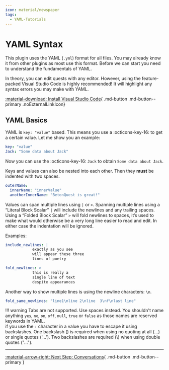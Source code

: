 ```yaml
---
icon: material/newspaper
tags: 
  - YAML-Tutorials
---
```

# YAML Syntax
This plugin uses the YAML (`.yml`) format for all files. You may already know it from other plugins as most use this format.
Before we can start you need to understand the fundamentals of YAML.

In theory, you can edit quests with any editor. However, using the feature-packed 
Visual Studio Code is highly recommended! It will highlight any syntax errors you may make with YAML.

[:material-download: Install Visual Studio Code](https://code.visualstudio.com){ .md-button .md-button--primary .noExternalLinkIcon}

## YAML Basics

YAML is `key: "value"` based. This means you use a :octicons-key-16: to get a certain value.
Let me show you an example:

```YAML title="YAML Data Format"
key: "value"
Jack: "Some data about Jack"
```
Now you can use the :octicons-key-16: `Jack` to obtain `Some data about Jack`.

Keys and values can also be nested into each other. Then they **must** be indented with two spaces.

```YAML title="Nested YAML"
outerName:
  innerName: "innerValue"
  anotherInnerName: "BetonQuest is great!"
```

Values can span multiple lines using `|` or `>`.
Spanning multiple lines using a “Literal Block Scalar” `|` will include the newlines and any trailing spaces. 
Using a “Folded Block Scalar” `>` will fold newlines to spaces, 
it’s used to make what would otherwise be a very long line easier to read and edit. 
In either case the indentation will be ignored.

Examples:

```YAML title="Multiple lines"
include_newlines: |
            exactly as you see
            will appear these three
            lines of poetry

fold_newlines: >
            this is really a
            single line of text
            despite appearances
```

Another way to show multiple lines is using the newline characters: `\n`.

```YAML title="Multiple lines"
fold_same_newlines: "line1\nline 2\nline  3\nf\nlast line"
```

!!! warning
    Tabs are not supported. Use spaces instead.
    You shouldn't name anything `yes`, `no`, `on`, `off`, `null`, `true` or `false` as those names are reserved keywords in YAML.  
    if you use the `:` character in a value you have to escape it using backslashes.
    One backslash (\) is required when using no quoting at all (...) or single quotes ('...'). Two backslashes are required (\\) when using double quotes ("...").
 
---
[:material-arrow-right: Next Step: Conversations](../Basics/Conversations.md){ .md-button .md-button--primary }
